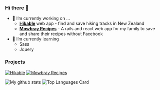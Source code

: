 ### Hi there 👋

<!--
**lukesherwood/lukesherwood** is a ✨ _special_ ✨ repository because its `README.md` (this file) appears on your GitHub profile.
-->
- 🔭 I’m currently working on ...
  - **[Hikable](https://hikable.netlify.app)** web app - find and save hiking tracks in New Zealand
  - **[Mowbray Recipes](https://mowbrayrecipes.netlify.app)** - A rails and react web app for my family to save and share their recipes without Facebook
- 🌱 I’m currently learning 
  - Sass
  - Jquery

### Projects
  [![Hikable](https://github-readme-stats.vercel.app/api/pin/?username=lukesherwood&repo=hikable-api&show_owner=true)](https://github.com/lukesherwood/hikable-api)
  [![Mowbray Recipes](https://github-readme-stats.vercel.app/api/pin/?username=lukesherwood&repo=mowbrayrecipes-api&show_owner=true)](https://github.com/lukesherwood/mowbrayrecipes-api)

![My github stats](https://github-readme-stats.vercel.app/api?username=lukesherwood&show_icons=true)
![Top Languages Card](https://github-readme-stats.vercel.app/api/top-langs/?username=lukesherwood)
